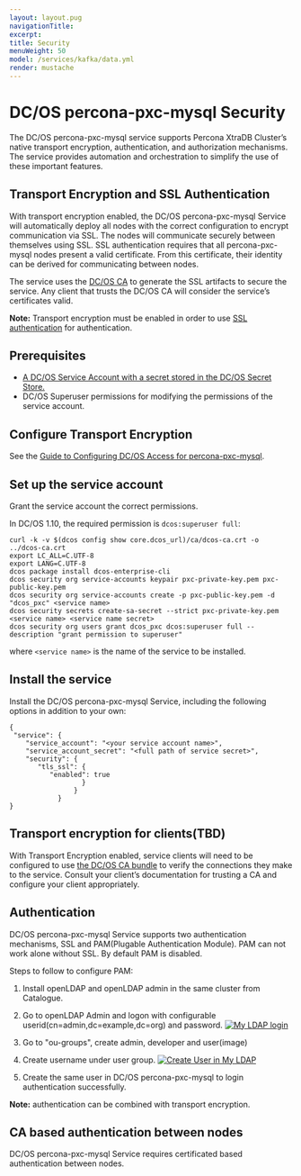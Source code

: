 ```yaml
---
layout: layout.pug
navigationTitle:
excerpt:
title: Security
menuWeight: 50
model: /services/kafka/data.yml
render: mustache
---
```


# DC/OS percona-pxc-mysql Security

The DC/OS percona-pxc-mysql service supports Percona XtraDB Cluster’s native transport encryption, authentication, and authorization mechanisms. The service provides automation and orchestration to simplify the use of these important features.


## Transport Encryption and SSL Authentication
With transport encryption enabled, the DC/OS percona-pxc-mysql Service will automatically deploy all nodes with the correct configuration to encrypt communication via SSL. The nodes will communicate securely between themselves using SSL. SSL authentication requires that all percona-pxc-mysql nodes present a valid certificate. From this certificate, their identity can be derived for communicating between nodes.

The service uses the [DC/OS CA](https://docs.mesosphere.com/latest/security/ent/tls-ssl/) to generate the SSL artifacts to secure the service. Any client that trusts the DC/OS CA will consider the service’s certificates valid.

**Note:** Transport encryption must be enabled in order to use [SSL authentication](https://docs.mesosphere.com/1.10/security/ent/tls-ssl/) for authentication.

## Prerequisites
- [A DC/OS Service Account with a secret stored in the DC/OS Secret Store.](https://docs.mesosphere.com/latest/security/ent/service-auth/custom-service-auth/)
- DC/OS Superuser permissions for modifying the permissions of the service account.

## Configure Transport Encryption

See the [Guide to Configuring DC/OS Access for percona-pxc-mysql](serviceaccountdetail.md).

## Set up the service account

Grant the service account the correct permissions.

In DC/OS 1.10, the required permission is `dcos:superuser full`:

   ```shell
   curl -k -v $(dcos config show core.dcos_url)/ca/dcos-ca.crt -o ../dcos-ca.crt
   export LC_ALL=C.UTF-8
   export LANG=C.UTF-8
   dcos package install dcos-enterprise-cli
   dcos security org service-accounts keypair pxc-private-key.pem pxc-public-key.pem
   dcos security org service-accounts create -p pxc-public-key.pem -d "dcos_pxc" <service name>
   dcos security secrets create-sa-secret --strict pxc-private-key.pem <service name> <service name secret>
   dcos security org users grant dcos_pxc dcos:superuser full --description "grant permission to superuser"
   ```
where `<service name>` is the name of the service to be installed.

## Install the service

Install the DC/OS percona-pxc-mysql Service, including the following options in addition to your own:

   ```shell
   {
    "service": {
       "service_account": "<your service account name>",
       "service_account_secret": "<full path of service secret>",
       "security": {
          "tls_ssl": {
             "enabled": true
                     }
                   }
               }
   }
   ```



## Transport encryption for clients(TBD)

With Transport Encryption enabled, service clients will need to be configured to use [the DC/OS CA bundle](https://docs.mesosphere.com/latest/security/ent/tls-ssl/get-cert/) to verify the connections they make to the service. Consult your client’s documentation for trusting a CA and configure your client appropriately.

## Authentication

DC/OS percona-pxc-mysql Service supports two authentication mechanisms, SSL and PAM(Plugable Authentication Module). PAM can not work alone without SSL. By default PAM is disabled.

Steps to follow to configure PAM:
1. Install openLDAP and openLDAP admin in the same cluster from Catalogue.
2. Go to openLDAP Admin and logon with configurable userid(cn=admin,dc=example,dc=org) and password.
[<img src="/services/pxc/0.1.0-5.7.21/img/.png" alt="My LDAP login"/>](/services/pxc/0.1.0-5.7.21/img/openldap_login.png)

3. Go to "ou-groups", create admin, developer and user(image)
4. Create username under user group.
[<img src="/services/pxc/0.1.0-5.7.21/img/create_user.png" alt="Create User in My LDAP"/>](/services/pxc/0.1.0-5.7.21/img/create_user.png)

5. Create the same user in  DC/OS percona-pxc-mysql to login authentication successfully.


**Note:** <PAM> authentication can be combined with transport encryption.

## CA based authentication between nodes

DC/OS percona-pxc-mysql Service requires certificated based authentication between nodes.
